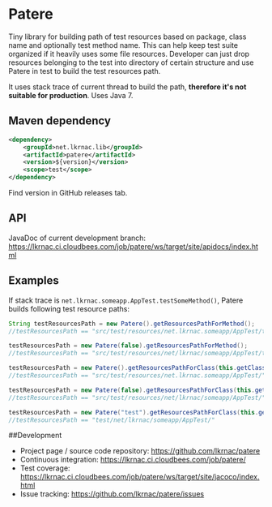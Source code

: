 # Patere
Tiny library for building path of test resources based on package, class name and optionally test method name.
This can help keep test suite organized if it heavily uses some file resources. 
Developer can just drop resources belonging to the test into directory of certain structure and
use Patere in test to build the test resources path.  

It uses stack trace of current thread to build the path, **therefore it's not suitable for production**. 
Uses Java 7.

## Maven dependency
```xml
<dependency>
	<groupId>net.lkrnac.lib</groupId>
	<artifactId>patere</artifactId>
	<version>${version}</version>
	<scope>test</scope>
</dependency>
```
Find version in GitHub releases tab.

## API
JavaDoc of current development branch:
https://lkrnac.ci.cloudbees.com/job/patere/ws/target/site/apidocs/index.html

## Examples 
If stack trace is <code>net.lkrnac.someapp.AppTest.testSomeMethod()</code>,
Patere builds following test resource paths:  
```java
String testResourcesPath = new Patere().getResourcesPathForMethod(); 
//testResourcesPath == "src/test/resources/net.lkrnac.someapp/AppTest/testSomeMethod/"

testResourcesPath = new Patere(false).getResourcesPathForMethod(); 
//testResourcesPath == "src/test/resources/net/lkrnac/someapp/AppTest/testSomeMethod/"

testResourcesPath = new Patere().getResourcesPathForClass(this.getClass.getName()); 
//testResourcesPath == "src/test/resources/net.lkrnac.someapp/AppTest/"

testResourcesPath = new Patere(false).getResourcesPathForClass(this.getClass.getName()); 
//testResourcesPath == "src/test/resources/net/lkrnac/someapp/AppTest/"

testResourcesPath = new Patere("test").getResourcesPathForClass(this.getClass.getName()); 
//testResourcesPath == "test/net/lkrnac/someapp/AppTest/"
```

##Development
* Project page / source code repository: https://github.com/lkrnac/patere
* Continuous integration: https://lkrnac.ci.cloudbees.com/job/patere/ 
* Test coverage: https://lkrnac.ci.cloudbees.com/job/patere/ws/target/site/jacoco/index.html
* Issue tracking: https://github.com/lkrnac/patere/issues